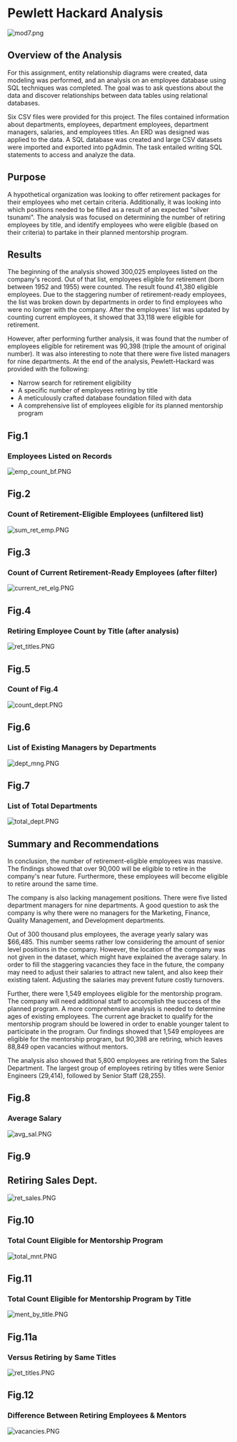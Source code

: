 # Pewlett Hackard Analysis
![mod7.png](PNGs/mod7.png "width=100%; height=20px")

## Overview of the Analysis

For this assignment, entity relationship diagrams were created, data modeling was performed, and an analysis on an employee database using SQL techniques was completed. The goal was to ask questions about the data and discover relationships between data tables using relational databases.

Six CSV files were provided for this project. The files contained information about departments, employees, department employees, department managers, salaries, and employees titles. An ERD was designed was applied to the data. A SQL database was created and large CSV datasets were imported and exported into pgAdmin. The task entailed writing SQL statements to access and analyze the data. 


## Purpose

A hypothetical organization was looking to offer retirement packages for their employees who met certain criteria. Additionally, it was looking into which positions needed to be filled as a result of an expected "silver tsunami". The analysis was focused on determining the number of retiring employees by title, and identify employees who were eligible (based on their criteria) to partake in their planned mentorship program.


## Results

The beginning of the analysis showed 300,025 employees listed on the company's record. Out of that list, employees eligible for retirement (born between 1952 and 1955) were counted. The result found 41,380 eligible employees. Due to the staggering number of retirement-ready employees, the list was broken down by departments in order to find employees who were no longer with the company. After the employees' list was updated by counting current employees, it showed that 33,118 were eligible for retirement.

However, after performing further analysis, it was found that the number of employees eligible for retirement was 90,398 (triple the amount of original number). It was also interesting to note that there were five listed managers for nine departments. At the end of the analysis, Pewlett-Hackard was provided with the following:

- Narrow search for retirement eligibility
- A specific number of employees retiring by title
- A meticulously crafted database foundation filled with data
- A comprehensive list of employees eligible for its planned mentorship program


## Fig.1

### Employees Listed on Records
![emp_count_bf.PNG](PNGs/emp_count_bf.png)

## Fig.2

### Count of Retirement-Eligible Employees (unfiltered list)
![sum_ret_emp.PNG](PNGs/sum_ret_emp.png)

## Fig.3

### Count of Current Retirement-Ready Employees (after filter)
![current_ret_elg.PNG](PNGs/current_ret_elg.png)


## Fig.4

### Retiring Employee Count by Title (after analysis)
![ret_titles.PNG](PNGs/ret_titles.png)
 
 ## Fig.5

### Count of Fig.4
![count_dept.PNG](PNGs/count_dept.png)

## Fig.6 

### List of Existing Managers by Departments
![dept_mng.PNG](PNGs/dept_mng.png)

## Fig.7

### List of Total Departments
![total_dept.PNG](PNGs/total_dept.png)


## Summary and Recommendations

In conclusion, the number of retirement-eligible employees was massive. The findings showed that over 90,000 will be eligible to retire in the company's near future. Furthermore, these employees will become eligible to retire around the same time. 

The company is also lacking management positions. There were five listed department managers for nine departments. A good question to ask the company is why there were no managers for the Marketing, Finance, Quality Management, and Development departments. 

Out of 300 thousand plus employees, the average yearly salary was $66,485. This number seems rather low considering the amount of senior level positions in the company. However, the location of the company was not given in the dataset, which might have explained the average salary. In order to fill the staggering vacancies they face in the future, the company may need to adjust their salaries to attract new talent, and also keep their existing talent. Adjusting the salaries may prevent future costly turnovers. 

Further, there were 1,549 employees eligible for the mentorship program. The company will need additional staff to accomplish the success of the planned program. A more comprehensive analysis is needed to determine ages of existing employees. The current age bracket to qualify for the mentorship program should be lowered in order to enable younger talent to participate in the program. Our findings showed that 1,549 employees are eligible for the mentorship program, but 90,398 are retiring, which leaves 88,849 open vacancies without mentors.

The analysis also showed that 5,800 employees are retiring from the Sales Department. The largest group of employees retiring by titles were Senior Engineers (29,414), followed by Senior Staff (28,255).

## Fig.8

### Average Salary
![avg_sal.PNG](PNGs/avg_sal.png)

## Fig.9

## Retiring Sales Dept.
![ret_sales.PNG](PNGs/ret_sales.png)

## Fig.10

### Total Count Eligible for Mentorship Program
![total_mnt.PNG](PNGs/total_mnt.png)

## Fig.11 

### Total Count Eligible for Mentorship Program by Title
![ment_by_title.PNG](PNGs/ment_by_title.png)

## Fig.11a

### Versus Retiring by Same Titles
![ret_titles.PNG](PNGs/ret_titles.png)

## Fig.12

### Difference Between Retiring Employees & Mentors
![vacancies.PNG](PNGs/vacancies.png)



